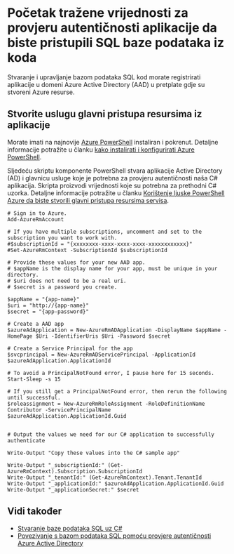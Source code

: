 <properties
   pageTitle="Početak tražene vrijednosti za provjeru autentičnosti aplikacije da biste pristupili SQL baze podataka iz koda | Microsoft Azure"
   description="Stvorite glavni servisa za pristup SQL baze podataka iz koda."
   services="sql-database"
   documentationCenter=""
   authors="stevestein"
   manager="jhubbard"
   editor=""
   tags=""/>

<tags
   ms.service="sql-database"
   ms.devlang="na"
   ms.topic="article"
   ms.tgt_pltfrm="na"
   ms.workload="data-management"
   ms.date="09/30/2016"
   ms.author="sstein"/>

# <a name="get-the-required-values-for-authenticating-an-application-to-access-sql-database-from-code"></a>Početak tražene vrijednosti za provjeru autentičnosti aplikacije da biste pristupili SQL baze podataka iz koda

Stvaranje i upravljanje bazom podataka SQL kod morate registrirati aplikacije u domeni Azure Active Directory (AAD) u pretplate gdje su stvoreni Azure resurse.

## <a name="create-a-service-principal-to-access-resources-from-an-application"></a>Stvorite uslugu glavni pristupa resursima iz aplikacije

Morate imati na najnovije [Azure PowerShell](https://msdn.microsoft.com/library/mt619274.aspx) instaliran i pokrenut. Detaljne informacije potražite u članku [kako instalirati i konfigurirati Azure PowerShell](../powershell-install-configure.md).

Sljedeću skriptu komponente PowerShell stvara aplikacije Active Directory (AD) i glavnicu usluge koje je potrebna za provjeru autentičnosti naša C# aplikacija. Skripta proizvodi vrijednosti koje su potrebna za prethodni C# uzorka. Detaljne informacije potražite u članku [Korištenje ljuske PowerShell Azure da biste stvorili glavni pristupa resursima servisa](../resource-group-authenticate-service-principal.md).

   
    # Sign in to Azure.
    Add-AzureRmAccount
    
    # If you have multiple subscriptions, uncomment and set to the subscription you want to work with.
    #$subscriptionId = "{xxxxxxxx-xxxx-xxxx-xxxx-xxxxxxxxxxxx}"
    #Set-AzureRmContext -SubscriptionId $subscriptionId
    
    # Provide these values for your new AAD app.
    # $appName is the display name for your app, must be unique in your directory.
    # $uri does not need to be a real uri.
    # $secret is a password you create.
    
    $appName = "{app-name}"
    $uri = "http://{app-name}"
    $secret = "{app-password}"
    
    # Create a AAD app
    $azureAdApplication = New-AzureRmADApplication -DisplayName $appName -HomePage $Uri -IdentifierUris $Uri -Password $secret
    
    # Create a Service Principal for the app
    $svcprincipal = New-AzureRmADServicePrincipal -ApplicationId $azureAdApplication.ApplicationId
    
    # To avoid a PrincipalNotFound error, I pause here for 15 seconds.
    Start-Sleep -s 15
    
    # If you still get a PrincipalNotFound error, then rerun the following until successful. 
    $roleassignment = New-AzureRmRoleAssignment -RoleDefinitionName Contributor -ServicePrincipalName $azureAdApplication.ApplicationId.Guid
    
    
    # Output the values we need for our C# application to successfully authenticate
    
    Write-Output "Copy these values into the C# sample app"
    
    Write-Output "_subscriptionId:" (Get-AzureRmContext).Subscription.SubscriptionId
    Write-Output "_tenantId:" (Get-AzureRmContext).Tenant.TenantId
    Write-Output "_applicationId:" $azureAdApplication.ApplicationId.Guid
    Write-Output "_applicationSecret:" $secret




## <a name="see-also"></a>Vidi također

- [Stvaranje baze podataka SQL uz C#](sql-database-get-started-csharp.md)
- [Povezivanje s bazom podataka SQL pomoću provjere autentičnosti Azure Active Directory](sql-database-aad-authentication.md)



